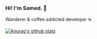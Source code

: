 ### Hi! I'm Samed. 🌌
Wanderer & coffee addicted developer ☕

[![Anurag's github stats](https://github-readme-stats.vercel.app/api/top-langs/?username=samoculus&theme=tokyonight&layout=compact)](https://github.com/anuraghazra/github-readme-stats)

<!--
**samoculus/samoculus** is a ✨ _special_ ✨ repository because its `README.md` (this file) appears on your GitHub profile.

Here are some ideas to get you started:

- 🔭 I’m currently working on ...
- 🌱 I’m currently learning ...
- 👯 I’m looking to collaborate on ...
- 🤔 I’m looking for help with ...
- 💬 Ask me about ...
- 📫 How to reach me: ...
- 😄 Pronouns: ...
- ⚡ Fun fact: ...
-->
